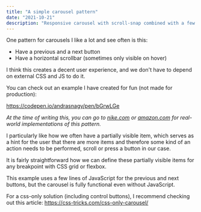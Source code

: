 ```yaml
---
title: "A simple carousel pattern"
date: "2021-10-21"
description: "Responsive carousel with scroll-snap combined with a few lines of JS."
---
```


One pattern for carousels I like a lot and see often is this:

- Have a previous and a next button
- Have a horizontal scrollbar (sometimes only visible on hover)

I think this creates a decent user experience, and we don't have to depend on external CSS and JS to do it.

You can check out an example I have created for fun (not made for production):

https://codepen.io/andrasnagy/pen/bGrwLGe

*At the time of writing this, you can go to [nike.com](https://www.nike.com/us/en/) or [amazon.com](https://www.amazon.com/) for real-world implementations of this pattern.*

I particularly like how we often have a partially visible item, which serves as a hint for the user that there are more items and therefore some kind of an action needs to be performed, scroll or press a button in our case.

It is fairly straightforward how we can define these partially visible items for any breakpoint with CSS grid or flexbox.

This example uses a few lines of JavaScript for the previous and next buttons, but the carousel is fully functional even without JavaScript.

For a css-only solution (including control buttons), I recommend checking out this article: https://css-tricks.com/css-only-carousel/

